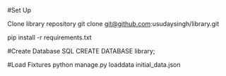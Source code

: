 #Set Up

Clone library repository
git clone git@github.com:usudaysingh/library.git

pip install -r requirements.txt

#Create Database SQL
CREATE DATABASE library;

#Load Fixtures
python manage.py loaddata initial_data.json
